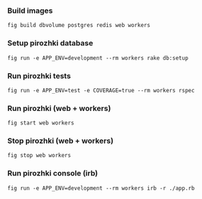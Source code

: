 ### Build images
```
fig build dbvolume postgres redis web workers
```

### Setup pirozhki database
```
fig run -e APP_ENV=development --rm workers rake db:setup
```

### Run pirozhki tests
```
fig run -e APP_ENV=test -e COVERAGE=true --rm workers rspec
```

### Run pirozhki (web + workers)
```
fig start web workers
```

### Stop pirozhki (web + workers)
```
fig stop web workers
```

### Run pirozhki console (irb)
```
fig run -e APP_ENV=development --rm workers irb -r ./app.rb
```
